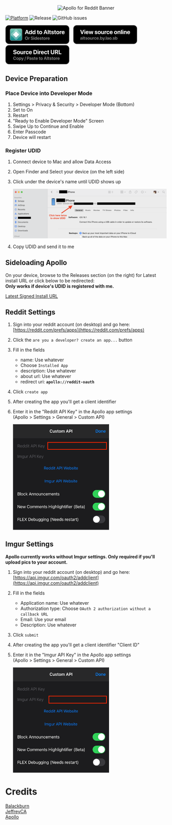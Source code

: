 <p align="center">
  <img src="https://github.com/Balackburn/Apollo/assets/93828569/532f0b7e-8c06-483c-9d04-8b84ada7b972" alt="Apollo for Reddit Banner" />
</p>

[![Platform](http://img.shields.io/badge/platform-iOS/iPadOS/macOS-blue.svg)](https://developer.apple.com/iphone/index.action)
![Release](https://img.shields.io/github/downloads/Balackburn/Apollo/total)
![GitHub issues](https://img.shields.io/github/issues-raw/Balackburn/Apollo)

<a href="https://tinyurl.com/ApolloAltstore"><img src="https://raw.githubusercontent.com/YTLitePlus/Assets/main/Github/Buttons/Altstore/Altstore.png" width="200"></a>
&nbsp;
<a href="https://altsource.by.lao.sb/browse/?source=https%3A%2F%2Fraw.githubusercontent.com%2FBalackburn%2FApollo%2Fmain%2Fapps.json"><img src="https://raw.githubusercontent.com/YTLitePlus/Assets/main/Github/Buttons/Altstore/altsource.by.lao.sb.png"
 width="200"></a>
&nbsp;
<a href="https://balackburn.github.io/Apollo/apps.json"><img src="https://raw.githubusercontent.com/YTLitePlus/Assets/main/Github/Buttons/Altstore/URL.png" width="200"></a>

## Device Preparation

### Place Device into Developer Mode

1. Settings > Privacy & Security > Developer Mode (Bottom) 
2. Set to On
3. Restart
4. "Ready to Enable Developer Mode" Screen
5. Swipe Up to Continue and Enable
6. Enter Passcode
7. Device will restart

### Register UDID

1. Connect device to Mac and allow Data Access
2. Open Finder and Select your device (on the left side)
3. Click under the device's name until UDID shows up

	<img src='https://github.com/penguicky/Sideload/blob/main/images/UDID.png?raw=true' alt='Finder UDID Location' width="500">

4. Copy UDID and send it to me

## Sideloading Apollo

On your device, browse to the Releases section (on the right) for Latest install URL or click below to be redirected:\
**Only works if device's UDID is registered with me.**

[Latest Signed Install URL](https://github.com/penguicky/Sideload/releases/latest)

## Reddit Settings

1. Sign into your reddit account (on desktop) and go here:  
    [https://reddit.com/prefs/apps](https://reddit.com/prefs/apps)
2. Click the `are you a developer? create an app...` button
3. Fill in the fields
	* name: Use whatever
	* Choose `Installed App`
	* description: Use whatever
	* about url: Use whatever
	* redirect uri: **`apollo://reddit-oauth`**
4. Click `create app`

5. After creating the app you'll get a client identifier

6. Enter it in the "Reddit API Key" in the Apollo app settings\
   (Apollo > Settings > General > Custom API)

	<img src='https://github.com/penguicky/Sideload/blob/main/images/redditAPI.png?raw=true' alt='Apollo Reddit Api Location' width="300">

## Imgur Settings
**Apollo currently works without Imgur settings. Only required if you'll upload pics to your account.**

1. Sign into your reddit account (on desktop) and go here:  
    [https://api.imgur.com/oauth2/addclient](https://api.imgur.com/oauth2/addclient)
2. Fill in the fields
    
	* Application name: Use whatever
	* Authorization type: Choose `OAuth 2 authorization without a callback URL`
	* Email: Use your email
	* Description: Use whatever

3. Click `submit`
4. After creating the app you'll get a client identifier "Client ID"
5. Enter it in the "Imgur API Key" in the Apollo app settings\
   (Apollo > Settings > General > Custom API)

	<img src='https://github.com/penguicky/Sideload/blob/7dbbed2f47d57e9eecea48ecd8657f6799d57ec5/images/imgurAPI.png?raw=true' alt="Apollo Imgur Api Location" width="300">

# Credits 

[Balackburn](https://github.com/Balackburn/Apollo)\
[JeffreyCA](https://github.com/JeffreyCA/Apollo-ImprovedCustomApi)\
[Apollo](https://apolloapp.io/)
